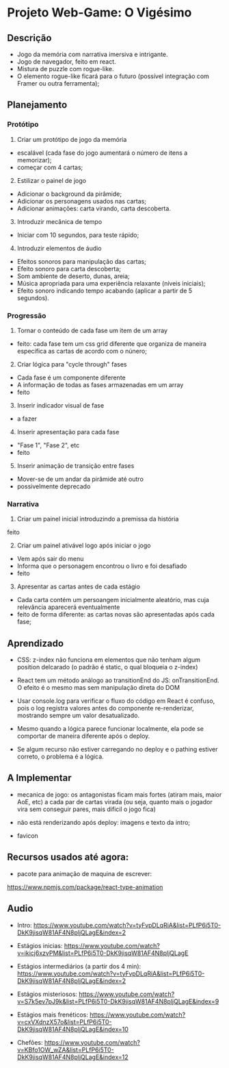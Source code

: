 # Projeto Web-Game: O Vigésimo

## Descrição

- Jogo da memória com narrativa imersiva e intrigante.
- Jogo de navegador, feito em react.
- Mistura de puzzle com rogue-like.
- O elemento rogue-like ficará para o futuro (possível integração com Framer ou outra ferramenta);

## Planejamento

### Protótipo

1) Criar um protótipo de jogo da memória
- escalável (cada fase do jogo aumentará o número de itens a memorizar);
- começar com 4 cartas;

2) Estilizar o painel de jogo
- Adicionar o background da pirâmide;
- Adicionar os personagens usados nas cartas;
- Adicionar animações: carta virando, carta descoberta.

3) Introduzir mecânica de tempo
- Iniciar com 10 segundos, para teste rápido;

4) Introduzir elementos de áudio
- Efeitos sonoros para manipulação das cartas;
- Efeito sonoro para carta descoberta;
- Som ambiente de deserto, dunas, areia;
- Música apropriada para uma experiência relaxante (níveis iniciais);
- Efeito sonoro indicando tempo acabando (aplicar a partir de 5 segundos).

### Progressão

1) Tornar o conteúdo de cada fase um item de um array
- feito: cada fase tem um css grid diferente que organiza de maneira específica as cartas de acordo com o núnero;

2) Criar lógica para "cycle through" fases
- Cada fase é um componente diferente
- A informação de todas as fases armazenadas em um array
- feito

3) Inserir indicador visual de fase
- a fazer

4) Inserir apresentação para cada fase
- "Fase 1", "Fase 2", etc
- feito

5) Inserir animação de transição entre fases
- Mover-se de um andar da pirâmide até outro
- possivelmente deprecado

### Narrativa

1) Criar um painel inicial introduzindo a premissa da história

feito

2) Criar um painel ativável logo após iniciar o jogo
- Vem após sair do menu
- Informa que o personagem encontrou o livro e foi desafiado
- feito

3) Apresentar as cartas antes de cada estágio
- Cada carta contém um persoangem inicialmente aleatório, mas cuja relevância aparecerá eventualmente
- feito de forma diferente: as cartas novas são apresentadas após cada fase;

## Aprendizado

* CSS: z-index não funciona em elementos que não tenham algum position delcarado (o padrão é static, o qual bloqueia o z-index)

* React tem um método análogo ao transitionEnd do JS: onTransitionEnd. O efeito é o mesmo mas sem manipulação direta do DOM

* Usar console.log para verificar o fluxo do código em React é confuso, pois o log registra valores antes do componente re-renderizar, mostrando sempre um valor desatualizado.

* Mesmo quando a lógica parece funcionar localmente, ela pode se comportar de maneira diferente após o deploy.

* Se algum recurso não estiver carregando no deploy e o pathing estiver correto, o problema é a lógica.

## A Implementar

- mecanica de jogo: os antagonistas ficam mais fortes (atiram mais, maior AoE, etc) a cada par de cartas virada (ou seja, quanto mais o jogador vira sem conseguir pares, mais dificil o jogo fica)

- não está renderizando após deploy: imagens e texto da intro;
- favicon

## Recursos usados até agora:

- pacote para animação de maquina de escrever: 

https://www.npmjs.com/package/react-type-animation

## Audio

* Intro: https://www.youtube.com/watch?v=tyFvpDLqRiA&list=PLfP6i5T0-DkK9jisqW81AF4N8pljQLagE&index=2

* Estágios inicias: https://www.youtube.com/watch?v=ikicj6xzvPM&list=PLfP6i5T0-DkK9jisqW81AF4N8pljQLagE

* Estágios intermediários (a partir dos 4 min): https://www.youtube.com/watch?v=tyFvpDLqRiA&list=PLfP6i5T0-DkK9jisqW81AF4N8pljQLagE&index=2

* Estágios misteriosos: https://www.youtube.com/watch?v=S7k5ev7pJ9k&list=PLfP6i5T0-DkK9jisqW81AF4N8pljQLagE&index=9

* Estágios mais frenéticos: https://www.youtube.com/watch?v=cxVXdnzX57o&list=PLfP6i5T0-DkK9jisqW81AF4N8pljQLagE&index=10

* Chefões: https://www.youtube.com/watch?v=KBfo1OW_wZA&list=PLfP6i5T0-DkK9jisqW81AF4N8pljQLagE&index=12